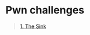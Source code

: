 # Pwn challenges

> [1. The Sink](./1.%20The%20Sink)
<!-- - [1. Not gonna get me](./1.%20Not%20gonna%20get%20me) -->
